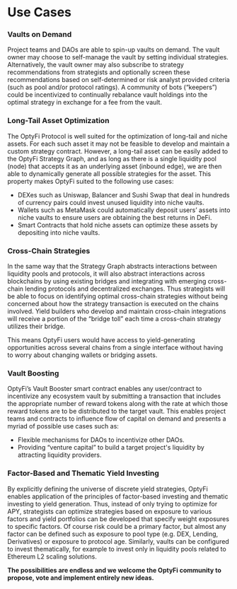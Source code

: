 # Use Cases

### Vaults on Demand

Project teams and DAOs are able to spin-up vaults on demand. The vault owner may choose to self-manage the vault by setting individual strategies. Alternatively, the vault owner may also subscribe to strategy recommendations from strategists and optionally screen these recommendations based on self-determined or risk analyst provided criteria \(such as pool and/or protocol ratings\). A community of bots \(“keepers”\) could be incentivized to continually rebalance vault holdings into the optimal strategy in exchange for a fee from the vault.

### Long-Tail Asset Optimization

The OptyFi Protocol is well suited for the optimization of long-tail and niche assets. For each such asset it may not be feasible to develop and maintain a custom strategy contract. However, a long-tail asset can be easily added to the OptyFi Strategy Graph, and as long as there is a single liquidity pool \(node\) that accepts it as an underlying asset \(inbound edge\), we are then able to dynamically generate all possible strategies for the asset. This property makes OptyFi suited to the following use cases:

* DEXes such as Uniswap, Balancer and Sushi Swap that deal in hundreds of currency pairs could invest unused liquidity into niche vaults.
* Wallets such as MetaMask could automatically deposit users’ assets into niche vaults to ensure users are obtaining the best returns in DeFi.
* Smart Contracts that hold niche assets can optimize these assets by depositing into niche vaults.

### Cross-Chain Strategies

In the same way that the Strategy Graph abstracts interactions between liquidity pools and protocols, it will also abstract interactions across blockchains by using existing bridges and integrating with emerging cross-chain lending protocols and decentralized exchanges. Thus strategists will be able to focus on identifying optimal cross-chain strategies without being concerned about how the strategy transaction is executed on the chains involved. Yield builders who develop and maintain cross-chain integrations will receive a portion of the “bridge toll” each time a cross-chain strategy utilizes their bridge.

This means OptyFi users would have access to yield-generating opportunities across several chains from a single interface without having to worry about changing wallets or bridging assets.

### Vault Boosting

OptyFi’s Vault Booster smart contract enables any user/contract to incentivize any ecosystem vault by submitting a transaction that includes the appropriate number of reward tokens along with the rate at which those reward tokens are to be distributed to the target vault. This enables project teams and contracts to influence flow of capital on demand and presents a myriad of possible use cases such as:

* Flexible mechanisms for DAOs to incentivize other DAOs.
* Providing “venture capital” to build a target project's liquidity by attracting liquidity providers.

### Factor-Based and Thematic Yield Investing

By explicitly defining the universe of discrete yield strategies, OptyFi enables application of the principles of factor-based investing and thematic investing to yield generation. Thus, instead of only trying to optimize for APY, strategists can optimize strategies based on exposure to various factors and yield portfolios can be developed that specify weight exposures to specific factors. Of course risk could be a primary factor, but almost any factor can be defined such as exposure to pool type \(e.g. DEX, Lending, Derivatives\) or exposure to protocol age. Similarly, vaults can be configured to invest thematically, for example to invest only in liquidity pools related to Ethereum L2 scaling solutions.

**The possibilities are endless and we welcome the OptyFi community to propose, vote and implement entirely new ideas.**

